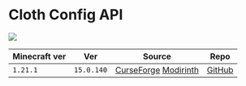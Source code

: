 # Cloth Config API

![](https://cdn.modrinth.com/data/9s6osm5g/ed8a2316cbb6f4fc5f510e8e13a59a85cbbbff4d_96.webp)

| Minecraft ver | Ver        | Source                                                                                                                     | Repo                                                |
| ------------- | ---------- | -------------------------------------------------------------------------------------------------------------------------- | --------------------------------------------------- |
| `1.21.1`      | `15.0.140` | [CurseForge](https://www.curseforge.com/minecraft/mc-mods/cloth-config) [Modirinth](https://modrinth.com/mod/cloth-config) | [GitHub](https://github.com/shedaniel/cloth-config) |
